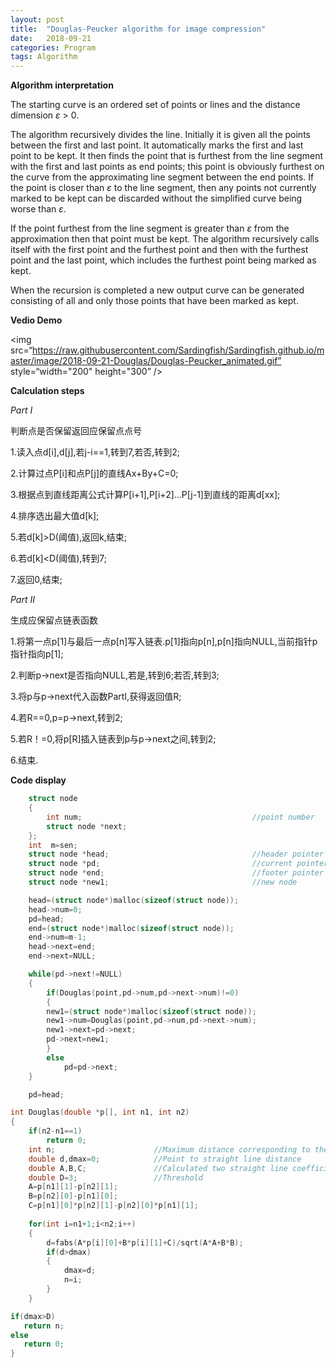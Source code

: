 ```yaml
---
layout: post
title:  "Douglas-Peucker algorithm for image compression"
date:   2018-09-21
categories: Program
tags: Algorithm
---
```




**Algorithm interpretation**

The starting curve is an ordered set of points or lines and the distance dimension *ε* > 0.

The algorithm recursively divides the line. Initially it is given all the points between the first and last point. It automatically marks the first and last point to be kept. It then finds the point that is furthest from the line segment with the first and last points as end points; this point is obviously furthest on the curve from the approximating line segment between the end points. If the point is closer than *ε* to the line segment, then any points not currently marked to be kept can be discarded without the simplified curve being worse than *ε*.

If the point furthest from the line segment is greater than *ε* from the approximation then that point must be kept. The algorithm recursively calls itself with the first point and the furthest point and then with the furthest point and the last point, which includes the furthest point being marked as kept.

When the recursion is completed a new output curve can be generated consisting of all and only those points that have been marked as kept.



**Vedio Demo**

<img src=“https://raw.githubusercontent.com/Sardingfish/Sardingfish.github.io/master/image/2018-09-21-Douglas/Douglas-Peucker_animated.gif” style=“width="200" height="300” />



**Calculation steps**

*Part I*

判断点是否保留返回应保留点点号

1.读入点d[i],d[j],若j-i==1,转到7,若否,转到2;

2.计算过点P[i]和点P[j]的直线Ax+By+C=0;

3.根据点到直线距离公式计算P[i+1],P[i+2]...P[j-1]到直线的距离d[xx];

4.排序选出最大值d[k];

5.若d[k]>D(阈值),返回k,结束;

6.若d[k]<D(阈值),转到7;

7.返回0,结束;

 

*Part II*

生成应保留点链表函数

1.将第一点p[1]与最后一点p[n]写入链表.p[1]指向p[n],p[n]指向NULL,当前指针p指针指向p[1];

2.判断p->next是否指向NULL,若是,转到6;若否,转到3;

3.将p与p->next代入函数PartI,获得返回值R;

4.若R==0,p=p->next,转到2;

5.若R！=0,将p[R]插入链表到p与p->next之间,转到2;

6.结束.



**Code display**

```c++
	struct node
	{
        int num;                                      //point number
	    struct node *next;
    };
	int  m=sen;
    struct node *head;                                //header pointer
    struct node *pd;                                  //current pointer
    struct node *end;                                 //footer pointer
    struct node *new1;                                //new node

	head=(struct node*)malloc(sizeof(struct node));   
	head->num=0;                                      
    pd=head;                                           
	end=(struct node*)malloc(sizeof(struct node));  
	end->num=m-1;        
	head->next=end;
	end->next=NULL;

	while(pd->next!=NULL)
	{
		if(Douglas(point,pd->num,pd->next->num)!=0)
		{
        new1=(struct node*)malloc(sizeof(struct node)); 
        new1->num=Douglas(point,pd->num,pd->next->num);
		new1->next=pd->next;
		pd->next=new1;
		}
		else
			pd=pd->next;
	}

	pd=head;
```

```c++
int Douglas(double *p[], int n1, int n2)
{
	if(n2-n1==1)
		return 0;
	int n;                      //Maximum distance corresponding to the point number
	double d,dmax=0;            //Point to straight line distance
	double A,B,C;               //Calculated two straight line coefficients
	double D=3;                 //Threshold
	A=p[n1][1]-p[n2][1];                 
	B=p[n2][0]-p[n1][0];                 
	C=p[n1][0]*p[n2][1]-p[n2][0]*p[n1][1];   
	
	for(int i=n1+1;i<n2;i++)
	{
		d=fabs(A*p[i][0]+B*p[i][1]+C)/sqrt(A*A+B*B);             
		if(d>dmax)
		{
			dmax=d;
			n=i;
		}
	}

if(dmax>D)
   return n;
else 
   return 0;
}
```

